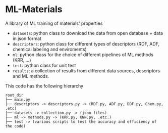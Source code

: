 # ML-Materials
A library of ML training of materials' properties
- `datasets`: python class to download the data from open database + data in json format
- `descriptors`: python class for different types of descriptors (RDF, ADF, chemical labeling and enviroments)
- `ml`: python class for the choice of different pipelines of ML methods (KRR, ...)
- `test`: python class for unit test
- `results`: a collection of results from different data sources, descriptors and ML methods.

This code has the following hierarchy
```
root_dir
├── main.py
├── descriptors -> descriptors.py -> (RDF.py, ADF.py, DDF.py, Chem.py, .etc)
├── datasets -> collection.py -> (json files)
├── ml -> methods.py -> (KRR.py, KNN.py, .etc.)
├── test -> (various scripts to test the accuracy and efficiency of the code)
```
